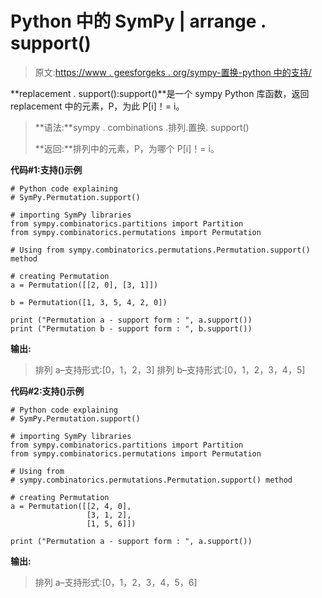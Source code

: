 # Python 中的 SymPy | arrange . support()

> 原文:[https://www . geesforgeks . org/sympy-置换-python 中的支持/](https://www.geeksforgeeks.org/sympy-permutation-support-in-python/)

**replacement . support():support()**是一个 sympy Python 库函数，返回 replacement 中的元素，P，为此 P[i]！= i。

> **语法:**sympy . combinations .排列.置换. support()
> 
> **返回:**排列中的元素，P，为哪个 P[i]！= i。

**代码#1:支持()示例**

```
# Python code explaining
# SymPy.Permutation.support()

# importing SymPy libraries
from sympy.combinatorics.partitions import Partition
from sympy.combinatorics.permutations import Permutation

# Using from sympy.combinatorics.permutations.Permutation.support() method 

# creating Permutation
a = Permutation([[2, 0], [3, 1]])

b = Permutation([1, 3, 5, 4, 2, 0])

print ("Permutation a - support form : ", a.support())
print ("Permutation b - support form : ", b.support())
```

**输出:**

> 排列 a–支持形式:[0，1，2，3]
> 排列 b–支持形式:[0，1，2，3，4，5]

**代码#2:支持()示例**

```
# Python code explaining
# SymPy.Permutation.support()

# importing SymPy libraries
from sympy.combinatorics.partitions import Partition
from sympy.combinatorics.permutations import Permutation

# Using from 
# sympy.combinatorics.permutations.Permutation.support() method 

# creating Permutation
a = Permutation([[2, 4, 0], 
                 [3, 1, 2],
                 [1, 5, 6]])

print ("Permutation a - support form : ", a.support())
```

**输出:**

> 排列 a–支持形式:[0，1，2，3，4，5，6]